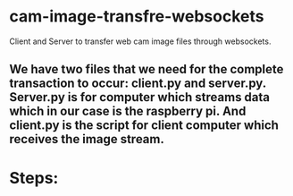 # cam-image-transfre-websockets
Client and Server to transfer web cam image files through websockets.


<h2>We have two files that  we need for the complete transaction to occur: client.py and server.py. Server.py is for computer which 
streams data which in our case is the raspberry pi. And client.py is the script for client computer which receives the image stream.</h2>

<h1>Steps:</h1>
